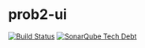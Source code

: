 # prob2-ui

[![Build Status](https://travis-ci.org/bendisposto/prob2-ui.svg?branch=master)](https://travis-ci.org/bendisposto/prob2-ui)
[![SonarQube Tech Debt](https://sonarcloud.io/api/badges/measure?key=prob2standalone&metric=sqale_debt_ratio)](https://sonarqube.com/dashboard?id=prob2standalone)
